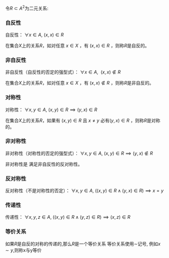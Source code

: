 

令$R\subset A^{2}$为二元关系: 

### 自反性
自反性：  $\forall x\in A,~(x,x)\in R$ 

在集合$X$上的关系$R$，如对任意 $x\in X$ ，有 $(x,x)\in R$ ，则称$R$是自反的。
### 非自反性
非自反性（自反性的否定的强型式）： $\forall x\in A,~~(x,x)\notin R$

在集合$X$上的关系$R$，如对任意 $x \in X$ ，有 $(x,x)\notin R$ ，则称$R$是非自反的。
### 对称性
对称性： $\forall x,y\in A,~(x,y)\in R\implies (y,x)\in R$ 

在集合$X$上的关系$R$，如果有  $(x,y)\in R$ 且 $x\neq y$ 必有$(y,x)\in R$ ，则称$R$是对称的。
### 非对称性
非对称性（对称性的否定的强型式）： ${\displaystyle \forall x,y\in A,~(x,y)\in R\implies (y,x)\notin R}$ 

非对称性是 满足非自反性的反对称性。
### 反对称性
反对称性（不是对称性的否定）： $\forall x,y\in A,~((x,y)\in R\wedge (y,x)\in R)\implies x=y$ 
### 传递性
传递性： $\forall x,y,z\in A,~((x,y)\in R\wedge (y,z)\in R)\implies (x,z)\in R$

### 等价关系
如果$R$是自反的对称的传递的,那么$R$是一个等价关系
等价关系使用$\sim$记号, 例如$x\sim y$,则称x与y等价
